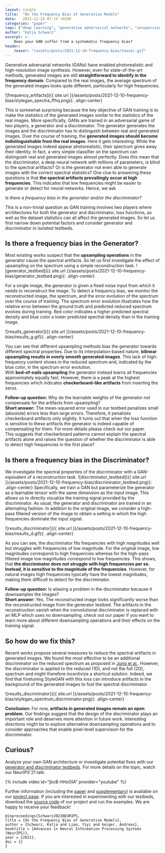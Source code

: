 ```yaml
---
layout: single
title:  "On the Frequency Bias of Generative Models"
date:   2021-12-10 07:15 +0200
categories: "paper"
tags: ["deep learning", "generative adversarial networks", "unsupervised", "frequency bias", "frequency artifacts", "spectral bias", "deep fakes"]
author: "Katja Schwarz"
excerpt: >-
    Does your GAN suffer from a systematic frequency bias?
header:
    teaser: "/assets/posts/2021-12-10-frequency-bias/teaser.gif"
---
```


Generative adversarial networks (GANs) have enabled photorealistic and high-resolution image synthesis. 
However, even for state-of-the-art methods, generated images are still **straightforward to identify in the frequency domain**. 
Compared to the real images, the average spectrum of the generated images looks quite different, particularly for high frequencies.

![frequency_artifacts]({{ site.url }}/assets/posts/2021-12-10-frequency-bias/stylegan_spectra_ffhq.png){: .align-center}

This is somewhat surprising because the key objective of GAN training is to make the statistics of the generated images similar to the statistics of the real images.
More specifically, GANs are trained in an adversarial game of two players, a generator and a discriminator. The generator generates the images and the discriminator has to distinguish between real and generated images. 
Over the course of training, the **generated images should become indistinguishable from the real images**.
Here it gets interesting: While the generated images indeed appear photorealistic, their spectrum gives away their identity. 
In fact, a very simple classifier on the spectrum can distinguish real and generated images almost perfectly. 
Does this mean that the discriminator, a deep neural network with millions of parameters, is blind to the spectral artifacts? 
Or is the generator not even able to generate images with the correct spectral statistics?
One clue to answering these questions is that **the spectral artifacts prevailingly occur at high frequencies**. 
This indicates that low frequencies might be easier to generate or detect for neural networks. Hence, we ask

*Is there a frequency bias in the generator and/or the discriminator?*

This is a non-trivial question as GAN training involves two players where architectures for both the
generator and discriminator, loss functions, as well as the dataset statistics can all affect the generated
images. So let us first narrow down potential factors and consider generator and discriminator in isolated testbeds.

## Is there a frequency bias in the Generator?

Most existing works suspect that the **upsampling operations** in the generator cause the spectral artifacts.
So let us first investigate the effect of upsampling on the spectrum using a simple reconstruction task.
![generator_testbed]({{ site.url }}/assets/posts/2021-12-10-frequency-bias/generator_testbed.png){: .align-center}

For a single image, the generator is given a fixed noise input from which it needs to reconstruct the image.
To detect a frequency bias, we monitor the reconstructed image, the spectrum, and the error evolution of the spectrum over the course of training.
The spectrum error evolution illustrates how the relative error between the ground truth and predicted reduced spectrum evolves during training.
Red color indicates a higher predicted spectral density and blue color a lower predicted spectral density than in the training image.

![results_generator]({{ site.url }}/assets/posts/2021-12-10-frequency-bias/results_g.gif){: .align-center}

You can see that different upsampling methods bias the generator towards different spectral properties. 
Due to its interpolation-based nature, **bilinear upsampling results in overly smooth generated images**. 
This lack of high-frequency content shows in the reduced spectrum and, indicated by the blue color, in the spectrum error evolution. <br>
With **bed-of-nails upsampling** the generator instead learns all frequencies approximately equally fast. However, there is a peak at the highest frequencies 
which indicates **checkerboard-like artifacts** from inserting the zeros. <br>

**Follow-up question:** Why do the learnable weights of the generator not compensate for the artifacts from upsampling?<br>
**Short answer:** The mean-squared error used in our testbed penalizes small (absolute) errors less than large errors. Therefore, it penalizes checkerboard artifacts only slightly. 
It turns out that when the loss function is sensitive to these artifacts the generator is indeed capable of compensating for them. 
For more details please check out our paper. <br>
This suggests that checkerboard patterns cannot explain the spectral artifacts alone and raises the question of whether the discriminator is able to detect high frequencies in the first place?


## Is there a frequency bias in the Discriminator?

We investigate the spectral properties of the discriminator with a GAN-equivalent of a reconstruction task.
![discriminator_testbed]({{ site.url }}/assets/posts/2021-12-10-frequency-bias/discriminator_testbed.png){: .align-center}
Specifically, we train a GAN but parameterize the generator as a learnable tensor with the same dimension as the input image. 
This allows us to directly visualize the training signal provided by the discriminator. 
As usual, the generator and discriminator are trained in an alternating fashion.
In addition to the original image, we consider a high-pass filtered version of the image to obtain a setting in which the high frequencies dominate the input signal.

![results_discriminator]({{ site.url }}/assets/posts/2021-12-10-frequency-bias/results_d.gif){: .align-center}

As you can see, the discriminator fits frequencies with high magnitudes well but struggles with frequencies of low magnitude. 
For the original image, low magnitudes correspond to high frequencies whereas for the high-pass filtered image low magnitudes correspond to low frequencies.
This shows, that **the discriminator does not struggle with high frequencies per se. Instead, it is sensitive to the magnitude of the frequencies**.
However, for natural images high frequencies typically have the lowest magnitudes, making them difficult to detect for the discriminator.

**Follow-up question:** Is aliasing a problem in the discriminator because it downsamples the images?<br>
**Short answer:** Yes. The reconstructed image looks significantly worse than the reconstructed image from the generator testbed. 
The artifacts in the reconstruction vanish when the convolutional discriminator is replaced with an MLP which uses no downsampling.
check out our paper if you want to learn more about different downsampling operations and their effects on the training signal.

## So how do we fix this?

Recent works propose several measures to reduce the spectral artifacts in generated images.
We found the most effective to be an additional discriminator on the reduced spectrum as proposed in [Jung et al.](https://arxiv.org/pdf/2012.03110.pdf).
However, the discriminator is applied to the reduced (1D), and not the full (2D), spectrum and might therefore incentivize a shortcut solution.
Indeed, we find that finetuning StyleGAN with this loss can introduce artifacts in the background of the generated images to fool the spectral discriminator.

![results_discriminator]({{ site.url }}/assets/posts/2021-12-10-frequency-bias/stylegan_spectrum_discriminator.png){: .align-center}

**Conclusion:** For now, **artifacts in generated images remain an open problem**. 
Our findings suggest that the design of the discriminator plays an important role and deserves more attention in future work. 
Interesting directions might be to explore alternative downsampling operations and to consider approaches that enable pixel-level supervision for the discriminator.


## Curious?

Analyze your own GAN architecture or investigate potential fixes with our [generator and discriminator testbeds](https://github.com/autonomousvision/frequency_bias).
For more details on the topic, watch our NeurIPS'21 talk:

{% include video id="jbcB-hHoOIA" provider="youtube" %}

Further information (including the [paper](http://www.cvlibs.net/publications/Schwarz2021NEURIPS.pdf) and [supplementary](http://www.cvlibs.net/publications/Schwarz2021NEURIPS_supplementary.pdf)) is available on our [project page](https://avg.is.tuebingen.mpg.de/publications/schwarz2021neurips).
If you are interested in experimenting with our testbeds, download the [source code](https://github.com/autonomousvision/frequency_bias) of our project and run the examples. 
We are happy to receive your feedback!

    @inproceedings{Schwarz2021NEURIPS,
    title = {On the Frequency Bias of Generative Models},
    author = {Schwarz, Katja and Liao, Yiyi and Geiger, Andreas},
    booktitle = {Advances in Neural Information Processing Systems (NeurIPS)},
    year = {2021},
    doi = {}
    }